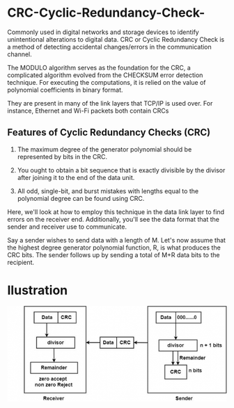 # CRC-Cyclic-Redundancy-Check-
Commonly used in digital networks and storage devices to identify unintentional alterations to digital data. CRC or Cyclic Redundancy Check is a method of detecting accidental changes/errors in the communication channel.

The MODULO algorithm serves as the foundation for the CRC, a complicated algorithm evolved from the CHECKSUM error detection technique. For executing the computations, it is relied on the value of polynomial coefficients in binary format.


They are present in many of the link layers that TCP/IP is used over. For instance, Ethernet and Wi-Fi packets both contain CRCs

## Features of Cyclic Redundancy Checks (CRC) 
1. The maximum degree of the generator polynomial should be represented by bits in the CRC.
2. You ought to obtain a bit sequence that is exactly divisible by the divisor after joining it to the end of the data unit.

3. All odd, single-bit, and burst mistakes with lengths equal to the polynomial degree can be found using CRC.

Here, we'll look at how to employ this technique in the data link layer to find errors on the receiver end. Additionally, you'll see the data format that the sender and receiver use to communicate.

Say a sender wishes to send data with a length of M. Let's now assume that the highest degree generator polynomial function, R, is what produces the CRC bits. The sender follows up by sending a total of M+R data bits to the recipient.
# Ilustration  
![CRC demostration](./crc.jpg)
